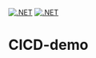 [![.NET](https://github.com/Binett/CICD-demo/actions/workflows/dotnet.yml/badge.svg?branch=master)](https://github.com/Binett/CICD-demo/actions/workflows/dotnet.yml)
[![.NET](https://github.com/Binett/CICD-demo/actions/workflows/dotnet.yml/badge.svg)](https://github.com/Binett/CICD-demo/actions/workflows/dotnet.yml)

# CICD-demo
